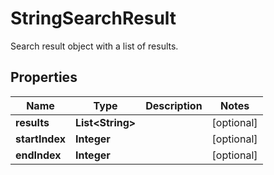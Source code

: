 

# StringSearchResult

Search result object with a list of results.

## Properties

| Name | Type | Description | Notes |
|------------ | ------------- | ------------- | -------------|
|**results** | **List&lt;String&gt;** |  |  [optional] |
|**startIndex** | **Integer** |  |  [optional] |
|**endIndex** | **Integer** |  |  [optional] |



